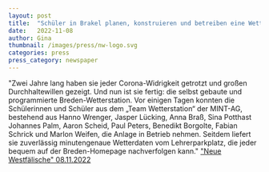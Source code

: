 ```yaml
---
layout: post
title:  "Schüler in Brakel planen, konstruieren und betreiben eine Wetterstation"
date:   2022-11-08 
author: Gina
thumbnail: /images/press/nw-logo.svg
categories: press
press_category: newspaper
---
```

"Zwei Jahre lang haben sie jeder Corona-Widrigkeit getrotzt und großen Durchhaltewillen gezeigt. Und nun ist sie fertig: die selbst gebaute und programmierte Breden-Wetterstation. Vor einigen Tagen konnten die Schülerinnen und Schüler aus dem „Team Wetterstation“ der MINT-AG, bestehend aus Hanno Wrenger, Jasper Lücking, Anna Braß, Sina Potthast Johannes Palm, Aaron Scheid, Paul Peters, Benedikt Borgolte, Fabian Schrick und Marlon Weifen, die Anlage in Betrieb nehmen. Seitdem liefert sie zuverlässig minutengenaue Wetterdaten vom Lehrerparkplatz, die jeder bequem auf der Breden-Homepage nachverfolgen kann."
<a href="https://www.nw.de/lokal/kreis_hoexter/brakel/23404511_Schueler-in-Brakel-planen-konstruieren-und-betreiben-eine-Wetterstation.amp.html" target="_blank">"Neue Westfälische" 08.11.2022</a>
